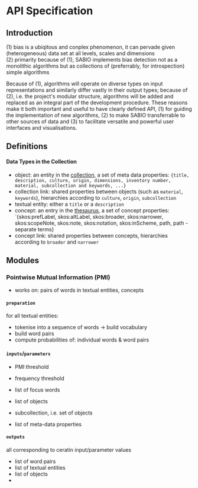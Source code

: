 # API Specification


## Introduction

(1) bias is a ubiqitous and conplex phenomenon, it can pervade given (heterogeneous) data set at all levels, scales and dimensions  
(2) primarity because of (1), SABIO implements bias detection not as a monolithic algorithms but as collections of (preferrably, for introspection) simple algorithms  

Because of (1), algorithms will operate on diverse types on input representations and similarly differ vastly in their output types; because of (2), i.e. the project's modular structure, algorithms will be added and replaced as an integral part of the development procedure. These reasons make it both important and useful to have clearly defined API, (1) for guiding the implementation of new algorithms, (2) to make SABIO transferrable to other sources of data and (3) to facilitate versatile and powerful user interfaces and visualisations.




## Definitions

#### Data Types in the Collection

 - object: an entity in the [collection](https://collectie.wereldculturen.nl), a set of meta data properties: `{title, description, culture, origin, dimensions, inventory number, material, subcollection and keywords, ...}`
 - collection link: shared properties between objects (such as `material`, `keywords`), hierarchies according to `culture`, `origin`, `subcollection` 
 - textual entity: either a `title` or a `description`
 - concept: an entry in the [thesaurus](https://collectie.wereldculturen.nl/thesaurus), a set of concept properties: `{skos:prefLabel, skos:altLabel, skos:broader, skos:narrower, skos:scopeNote, skos:note, skos:notation, skos:inScheme, path, path - separate terms}
 - concept link: shared properties between concepts, hierarchies according to `broader` and `narrower`





## Modules


### Pointwise Mutual Information (PMI)

 - works on: pairs of words in textual entities, concepts

#### `preparation`

 for all textual entities:
   - tokenise into a sequence of words -> build vocabulary
   - build word pairs
   - compute probabilities of: individual words & word pairs 

#### `inputs`/`parameters`


 - PMI threshold
 - frequency threshold

 - list of focus words


 - list of objects
 - subcollection, i.e. set of objects
 - list of meta-data properties

 
#### `outputs`

all corresponding to ceratin input/parameter values

 - list of word pairs
 - list of textual entities
 - list of objects
 -
 
 
 
 
 
